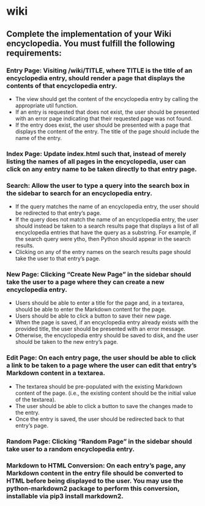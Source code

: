# wiki
## Complete the implementation of your Wiki encyclopedia. You must fulfill the following requirements:

### Entry Page: Visiting /wiki/TITLE, where TITLE is the title of an encyclopedia entry, should render a page that displays the contents of that encyclopedia entry.
* The view should get the content of the encyclopedia entry by calling the appropriate util function.
* If an entry is requested that does not exist, the user should be presented with an error page indicating that their requested page was not found.
* If the entry does exist, the user should be presented with a page that displays the content of the entry. The title of the page should include the name of the entry.
### Index Page: Update index.html such that, instead of merely listing the names of all pages in the encyclopedia, user can click on any entry name to be taken directly to that entry page.
### Search: Allow the user to type a query into the search box in the sidebar to search for an encyclopedia entry.
* If the query matches the name of an encyclopedia entry, the user should be redirected to that entry’s page.
* If the query does not match the name of an encyclopedia entry, the user should instead be taken to a search results page that displays a list of all encyclopedia entries that have the query as a substring. For example, if the search query were ytho, then Python should appear in the search results.
* Clicking on any of the entry names on the search results page should take the user to that entry’s page.
### New Page: Clicking “Create New Page” in the sidebar should take the user to a page where they can create a new encyclopedia entry.
* Users should be able to enter a title for the page and, in a textarea, should be able to enter the Markdown content for the page.
* Users should be able to click a button to save their new page.
* When the page is saved, if an encyclopedia entry already exists with the provided title, the user should be presented with an error message.
* Otherwise, the encyclopedia entry should be saved to disk, and the user should be taken to the new entry’s page.
### Edit Page: On each entry page, the user should be able to click a link to be taken to a page where the user can edit that entry’s Markdown content in a textarea.
* The textarea should be pre-populated with the existing Markdown content of the page. (i.e., the existing content should be the initial value of the textarea).
* The user should be able to click a button to save the changes made to the entry.
* Once the entry is saved, the user should be redirected back to that entry’s page.
### Random Page: Clicking “Random Page” in the sidebar should take user to a random encyclopedia entry.
### Markdown to HTML Conversion: On each entry’s page, any Markdown content in the entry file should be converted to HTML before being displayed to the user. You may use the python-markdown2 package to perform this conversion, installable via pip3 install markdown2.
